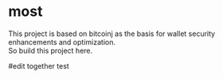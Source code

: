 # most
This project is based on bitcoinj as the basis for wallet security enhancements and optimization.	
So build this project here.

#edit together test